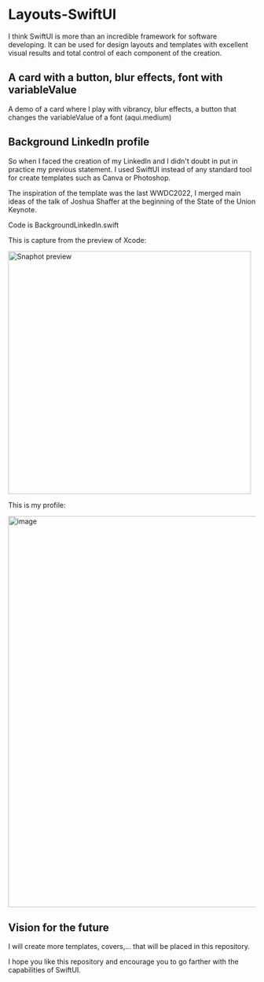 # Layouts-SwiftUI

I think SwiftUI is more than an incredible framework for software developing. It can be used for design layouts and templates with excellent visual results and total control of each component of the creation.

## A card with a button, blur effects, font with variableValue

A demo of a card where I play with vibrancy, blur effects, a button that changes the variableValue of a font (aqui.medium)

## Background LinkedIn profile

So when I faced the creation of my LinkedIn and I didn't doubt in put in practice my previous statement. I used SwiftUI instead of any standard tool for create templates such as Canva or Photoshop.

The inspiration of the template was the last WWDC2022, I merged main ideas of the talk of Joshua Shaffer at the beginning of the State of the Union Keynote.

Code is BackgroundLinkedIn.swift

This is capture from the preview of Xcode:

<img width="494" alt="Snaphot preview" src="https://user-images.githubusercontent.com/93383384/215126940-6b52cb4f-8087-4bdf-a1de-7eb35325f83a.png">

This is my profile:

<img width="796" alt="image" src="https://user-images.githubusercontent.com/93383384/215127488-fcd70d15-ea93-425d-9360-871cf66656eb.png">


## Vision for the future

I will create more templates, covers,... that will be placed in this repository.

I hope you like this repository and encourage you to go farther with the capabilities of SwiftUI.
